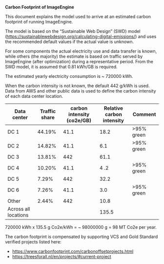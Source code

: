 **Carbon Footprint of ImageEngine**

This document explains the model used to arrive at an estimated carbon footprint of running ImageEngine.

The model is based on the “Sustainable Web Design” (SWD) model (https://sustainablewebdesign.org/calculating-digital-emissions/) and uses the recommended default values if the actual value is unknown.

For some components the actual electricity use and data transfer is known, while others (the majority) the estimate is based on traffic served by ImageEngine (after optimization) during a representative period. From the SWD model, it is assumed that  0.81 kWh/GB is required.

The estimated yearly electricity consumption is ~ 720000 kWh.

When the carbon intensity is not known, the default 442 g/kWh is used. Data from AWS and other public data is used to define the carbon intensity of each data center location.


| Data center | Traffic share	| carbon intensity (co2e/GB) | Relative carbon intensity | Comment |
| --- | --- | --- | --- | --- | 
| DC 1	| 44.19%	| 41.1 | 18.2 | >95% green|
| DC 2	| 14.82%	| 41.1 | 6.1 | >95% green |
| DC 3	| 13.81%	| 442 | 61.1 | |
| DC 4	| 10.20%	| 41.1 | 4 .2 | >95% green |
| DC 5	| 7.29%	| 442 | 32.2 | |
| DC 6	| 7.26%	| 41.1 | 3.0 | >95% green |
| Other | 2.44% | 442 | 10.8 | |
| Across all locations | | |135.5| |

720000 kWh x 135.5 g Co2e/kWh = ~ 98000000 g = 98 MT Co2e per year.

The carbon footprint is compensated by supporting VCS and Gold Standard verified projects listed here:

* https://www.carbonfootprint.com/carbonoffsetprojects.html
* https://treesforall.nl/en/projects/#current-project 
